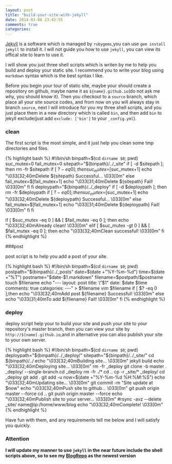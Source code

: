 ```yaml
---
layout: post
title: "build-your-site-with-jekyll"
date: 2014-03-08 23:42:55
comments: true
categories: 
---
```


[Jekyll](http://jekyllrb.com) is a software which is managed by `rubygems`,you can
use `gem install jekyll` to install it. I will not guide you how to use `jekyll`, you
can view its offical site to learn to use it.

I will show you just three shell scripts which is writen by me to help you build and
deploy your static site. I recommend you to write your blog using `markdown` syntax
which is the best syntax I like.

Before you begin your tour of static site, maybe your should create a repository
on github, maybe name it as `${name}.github.io`(do not ask me why, you should know it).
Then you checkout to a `source` branch, which place all your site source codes, and from
now on you will always stay in branch `source`, next I will introduce for you my three
shell scripts, and you just place them in a new directory which is called `bin`, and then
add `bin` to jekyll exclude(just add `exclude: ['bin']` to your `_config.yml`).

### clean
The first script is the most simple, and it just help you clean some tmp directories and
files.

{% highlight bash %}
#!/bin/sh
binpath=$(cd `dirname $0`; pwd)
suc_mutex=0
fail_mutex=0
sitepath="${binpath}/../_site"
if [ -d $sitepath ]; then
    rm -fr $sitepath
    if [ $? -eq 0 ]; then
        suc_mutex=$[suc_mutex+1]
        echo "\033[32;40mDelete ${sitepath} Successful... \033[0m"
    else
        fail_mutex=$[fail_mutex+1]
        echo "\033[31;40mDelete ${sitepath} Fail! \033[0m"
    fi
fi
deploypath="${binpath}/../_deploy"
if [ -d $deploypath ]; then
    rm -fr $deploypath
    if [ $? -eq 0 ]; then
        suc_mutex=$[suc_mutex+1]
        echo "\033[32;40mDelete ${deploypath} Successful... \033[0m"
    else
        fail_mutex=$[fail_mutex+1]
        echo "\033[31;40mDelete ${deploypath} Fail! \033[0m"
    fi
fi

if [ $suc_mutex -eq 0 ] && [ $fail_mutex -eq 0 ]; then
    echo "\033[32;40mAlready clean! \033[0m"
elif [ $suc_mutex -gt 0 ] && [ $fail_mutex -eq 0 ]; then
    echo "\033[32;40mClean successful! \033[0m"
fi
{% endhighlight %}

###post

post script is to help you add a post of your site.

{% highlight bash %}
#!/bin/sh
binpath=$(cd `dirname $0`; pwd)
postpath="${binpath}/../_posts"
date=$(date +"%Y-%m-%d")
time=$(date +"%T")
postname="$date-$1.markdown"
filename=$postpath/$postname
touch $filename
echo "---
layout: post
title: \"$1\"
date: $date $time
comments: true
categories: 
---" > $filename
vim $filename
if [ $? -eq 0 ];then
    echo "\033[32;40mAdd post ${filename} Successful! \033[0m"
else
    echo "\033[31;40mTo add ${filename} Fail! \033[0m"
fi
{% endhighlight %}

### deploy

deploy script help your to build your site and push your site to your repository's master
branch, then you can view your site by `http://$[name].github.io`,and in alternative 
you can also publish your site to your own server.

{% highlight bash %}
#!/bin/sh
binpath=$(cd `dirname $0`; pwd)
deploypath="${binpath}/../_deploy/"
sitepath="${binpath}/../_site/"
cd ${binpath}/../
echo "\033[32;40mBuilding site... \033[0m"
jekyll build
echo "\033[32;40mDeploying site... \033[0m"
rm -fr _deploy
git clone -b master . _deploy/ --single-branch
cd _deploy
rm -fr ./*
cd ..
cp -r _site/* _deploy/
cd _deploy
git add .
git add -u
now=$(date +"%Y-%m-%d %H:%M:%S")
echo "\033[32;40mUpdating site... \033[0m"
git commit -m "Site update at $now"
echo "\033[32;40mPush site to github... \033[0m"
git push origin master --force
cd ..
git push origin master --force
echo "\033[32;40mPublish site to your server... \033[0m"
#rsync -avz --delete _site/ name@ip:/home/www/blog
echo "\033[32;40mComplete! \033[0m"
{% endhighlight %}

Have fun with them, and any requirements tell me below and I will satisfy you quickly.

### Attention

**I will update my manner to use `jekyll` in the near future
include the shell scripts above, so to see my [BlogRepo](https://github.com/baijian/baijian.github.io/tree/source) as the newest version**
